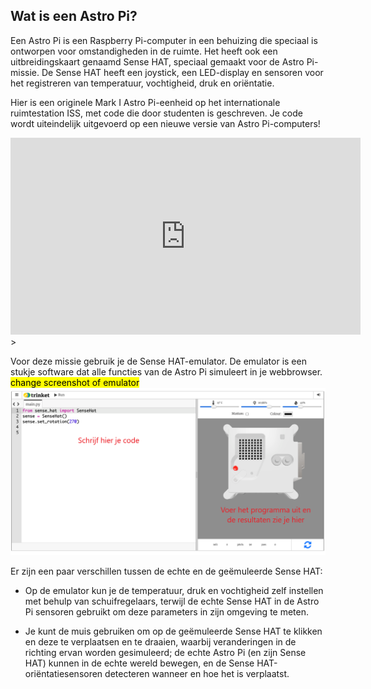 ## Wat is een Astro Pi?

Een Astro Pi is een Raspberry Pi-computer in een behuizing die speciaal is ontworpen voor omstandigheden in de ruimte. Het heeft ook een uitbreidingskaart genaamd Sense HAT, speciaal gemaakt voor de Astro Pi-missie. De Sense HAT heeft een joystick, een LED-display en sensoren voor het registreren van temperatuur, vochtigheid, druk en oriëntatie.

Hier is een originele Mark I Astro Pi-eenheid op het internationale ruimtestation ISS, met code die door studenten is geschreven. Je code wordt uiteindelijk uitgevoerd op een nieuwe versie van Astro Pi-computers!


<iframe width="560" height="315" src="https://www.youtube.com/embed/4ykbAJeGPMM" frameborder="0" allow="accelerometer; autoplay; encrypted-media; gyroscope; picture-in-picture" allowfullscreen></iframe>>

Voor deze missie gebruik je de Sense HAT-emulator. De emulator is een stukje software dat alle functies van de Astro Pi simuleert in je webbrowser.
<mark>change screenshot of emulator</mark> ![Een gelabeld screenshot van de Sense HAT emulator met het codevenster aan de linkerkant en de emulator aan de rechterkant.](images/sense-hat-emulator.png)

Er zijn een paar verschillen tussen de echte en de geëmuleerde Sense HAT:
- Op de emulator kun je de temperatuur, druk en vochtigheid zelf instellen met behulp van schuifregelaars, terwijl de echte Sense HAT in de Astro Pi sensoren gebruikt om deze parameters in zijn omgeving te meten.

- Je kunt de muis gebruiken om op de geëmuleerde Sense HAT te klikken en deze te verplaatsen en te draaien, waarbij veranderingen in de richting ervan worden gesimuleerd; de echte Astro Pi (en zijn Sense HAT) kunnen in de echte wereld bewegen, en de Sense HAT-oriëntatiesensoren detecteren wanneer en hoe het is verplaatst.
